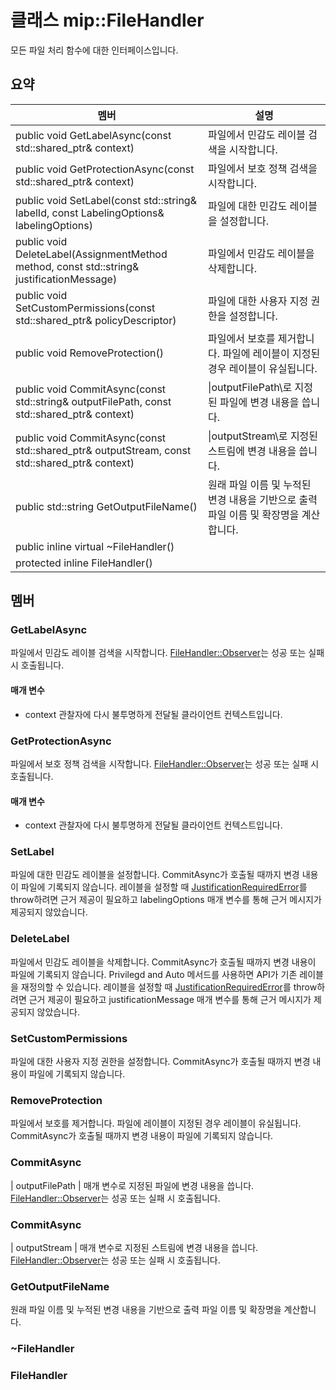 # <a name="class-mipfilehandler"></a>클래스 mip::FileHandler 
모든 파일 처리 함수에 대한 인터페이스입니다.
  
## <a name="summary"></a>요약
 멤버                        | 설명                                
--------------------------------|---------------------------------------------
public void GetLabelAsync(const std::shared_ptr<void>& context)  |  파일에서 민감도 레이블 검색을 시작합니다.
public void GetProtectionAsync(const std::shared_ptr<void>& context)  |  파일에서 보호 정책 검색을 시작합니다.
public void SetLabel(const std::string& labelId, const LabelingOptions& labelingOptions)  |  파일에 대한 민감도 레이블을 설정합니다.
public void DeleteLabel(AssignmentMethod method, const std::string& justificationMessage)  |  파일에서 민감도 레이블을 삭제합니다.
public void SetCustomPermissions(const std::shared_ptr<PolicyDescriptor>& policyDescriptor)  |  파일에 대한 사용자 지정 권한을 설정합니다.
public void RemoveProtection()  |  파일에서 보호를 제거합니다. 파일에 레이블이 지정된 경우 레이블이 유실됩니다.
public void CommitAsync(const std::string& outputFilePath, const std::shared_ptr<void>& context) | \|outputFilePath\로 지정된 파일에 변경 내용을 씁니다. |  매개 변수로 전달할 수 있습니다.
public void CommitAsync(const std::shared_ptr<Stream>& outputStream, const std::shared_ptr<void>& context) | \|outputStream\로 지정된 스트림에 변경 내용을 씁니다. |  매개 변수로 전달할 수 있습니다.
public std::string GetOutputFileName()  |  원래 파일 이름 및 누적된 변경 내용을 기반으로 출력 파일 이름 및 확장명을 계산합니다.
public inline virtual ~FileHandler()  |  
protected inline FileHandler()  |  
  
## <a name="members"></a>멤버
  
### <a name="getlabelasync"></a>GetLabelAsync
파일에서 민감도 레이블 검색을 시작합니다.
[FileHandler::Observer](#classmip_1_1_file_handler_1_1_observer)는 성공 또는 실패 시 호출됩니다.
  
#### <a name="parameters"></a>매개 변수
* context 관찰자에 다시 불투명하게 전달될 클라이언트 컨텍스트입니다.
  
### <a name="getprotectionasync"></a>GetProtectionAsync
파일에서 보호 정책 검색을 시작합니다.
[FileHandler::Observer](#classmip_1_1_file_handler_1_1_observer)는 성공 또는 실패 시 호출됩니다.
  
#### <a name="parameters"></a>매개 변수
* context 관찰자에 다시 불투명하게 전달될 클라이언트 컨텍스트입니다.
  
### <a name="setlabel"></a>SetLabel
파일에 대한 민감도 레이블을 설정합니다.
CommitAsync가 호출될 때까지 변경 내용이 파일에 기록되지 않습니다.
레이블을 설정할 때 [JustificationRequiredError](#classmip_1_1_justification_required_error)를 throw하려면 근거 제공이 필요하고 labelingOptions 매개 변수를 통해 근거 메시지가 제공되지 않았습니다.
  
### <a name="deletelabel"></a>DeleteLabel
파일에서 민감도 레이블을 삭제합니다.
CommitAsync가 호출될 때까지 변경 내용이 파일에 기록되지 않습니다. Privilegd and Auto 메서드를 사용하면 API가 기존 레이블을 재정의할 수 있습니다. 레이블을 설정할 때 [JustificationRequiredError](#classmip_1_1_justification_required_error)를 throw하려면 근거 제공이 필요하고 justificationMessage 매개 변수를 통해 근거 메시지가 제공되지 않았습니다.
  
### <a name="setcustompermissions"></a>SetCustomPermissions
파일에 대한 사용자 지정 권한을 설정합니다.
CommitAsync가 호출될 때까지 변경 내용이 파일에 기록되지 않습니다.
  
### <a name="removeprotection"></a>RemoveProtection
파일에서 보호를 제거합니다. 파일에 레이블이 지정된 경우 레이블이 유실됩니다.
CommitAsync가 호출될 때까지 변경 내용이 파일에 기록되지 않습니다.
  
### <a name="commitasync"></a>CommitAsync
| outputFilePath | 매개 변수로 지정된 파일에 변경 내용을 씁니다.
[FileHandler::Observer](#classmip_1_1_file_handler_1_1_observer)는 성공 또는 실패 시 호출됩니다.
  
### <a name="commitasync"></a>CommitAsync
| outputStream | 매개 변수로 지정된 스트림에 변경 내용을 씁니다.
[FileHandler::Observer](#classmip_1_1_file_handler_1_1_observer)는 성공 또는 실패 시 호출됩니다.
  
### <a name="getoutputfilename"></a>GetOutputFileName
원래 파일 이름 및 누적된 변경 내용을 기반으로 출력 파일 이름 및 확장명을 계산합니다.
  
### <a name="filehandler"></a>~FileHandler
  
### <a name="filehandler"></a>FileHandler